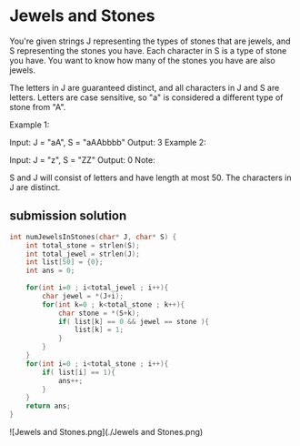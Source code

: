 # Jewels and Stones

You're given strings J representing the types of stones that are jewels, and S representing the stones you have.  Each character in S is a type of stone you have.  You want to know how many of the stones you have are also jewels.

The letters in J are guaranteed distinct, and all characters in J and S are letters. Letters are case sensitive, so "a" is considered a different type of stone from "A".

Example 1:

Input: J = "aA", S = "aAAbbbb"
Output: 3
Example 2:

Input: J = "z", S = "ZZ"
Output: 0
Note:

S and J will consist of letters and have length at most 50.
The characters in J are distinct.



## submission solution

```c
int numJewelsInStones(char* J, char* S) {
    int total_stone = strlen(S);
    int total_jewel = strlen(J);
    int list[50] = {0};
    int ans = 0;
    
    for(int i=0 ; i<total_jewel ; i++){
        char jewel = *(J+i);
        for(int k=0 ; k<total_stone ; k++){
            char stone = *(S+k); 
            if( list[k] == 0 && jewel == stone ){
                list[k] = 1;
            }
        }
    }
    for(int i=0 ; i<total_stone ; i++){
        if( list[i] == 1){
            ans++;
        }
    }
    return ans;
}


```

![Jewels and Stones.png](./Jewels and Stones.png)
